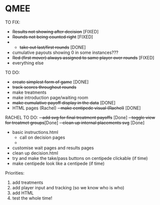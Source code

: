 # QMEE
 TO FIX:
- ~~Results not showing after decision~~ [FIXED]
- ~~Rounds not being counted right~~ [FIXED]
- - ~~take out last/first rounds~~ [DONE]
- cumulative payouts showing 0 in some instances???
- ~~Red (first mover) always assigned to same player over rounds~~ [FIXED]
- everything else

TO DO:
- ~~create simplest form of game~~ [DONE]
- ~~track scores throughout rounds~~
- make treatments
- make introduction page/waiting room
- ~~make cumulative payoff display in the data~~ [DONE]
- HTML pages (Rachel)
~~- make centipede visual (Rachel)~~ [DONE]

RACHEL TO DO:
~~- add svg for final treatment payoffs~~ [Done]
~~- toggle view for treatmet groups~~[Done]
~~- clean up internal placements svg~~ [Done]
- basic instructions.html
  - call on decision pages
  - 
- customise wait pages and results pages
- clean up decision.html
- try and make the take/pass buttons on centipede clickable (if time)
- make centipede look like a centipede (if time)

Priorities:
1. add treatments 
2. add player input and tracking (so we know who is who)
3. add HTML 
4. test the whole time!